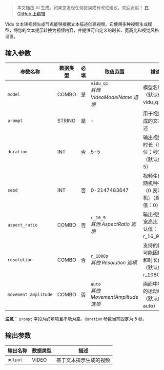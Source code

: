 > 本文档由 AI 生成。如果您发现任何错误或有改进建议，欢迎贡献！ [在 GitHub 上编辑](https://github.com/Comfy-Org/embedded-docs/blob/main/comfyui_embedded_docs/docs/ViduTextToVideoNode/zh.md)

Vidu 文本转视频生成节点能够根据文本描述创建视频。它使用多种视频生成模型，将您的文本提示转换为视频内容，并提供可自定义的时长、宽高比和视觉风格设置。

## 输入参数

| 参数名称 | 数据类型 | 必填 | 取值范围 | 描述 |
|-----------|-----------|----------|-------|-------------|
| `model` | COMBO | 是 | `vidu_q1`<br>*其他 VideoModelName 选项* | 模型名称（默认值：vidu_q1） |
| `prompt` | STRING | 是 | - | 用于视频生成的文本描述 |
| `duration` | INT | 否 | 5-5 | 输出视频的时长（单位：秒）（默认值：5） |
| `seed` | INT | 否 | 0-2147483647 | 视频生成的随机种子（0 表示随机）（默认值：0） |
| `aspect_ratio` | COMBO | 否 | `r_16_9`<br>*其他 AspectRatio 选项* | 输出视频的宽高比（默认值：r_16_9） |
| `resolution` | COMBO | 否 | `r_1080p`<br>*其他 Resolution 选项* | 支持的数值可能因模型和时长而异（默认值：r_1080p） |
| `movement_amplitude` | COMBO | 否 | `auto`<br>*其他 MovementAmplitude 选项* | 画面中物体的运动幅度（默认值：auto） |

**注意：** `prompt` 字段为必填项且不能为空。`duration` 参数当前固定为 5 秒。

## 输出参数

| 输出名称 | 数据类型 | 描述 |
|-------------|-----------|-------------|
| `output` | VIDEO | 基于文本提示生成的视频 |
